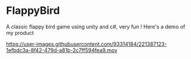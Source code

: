 # FlappyBird
A classic flappy bird game using unity and c#, very fun !
Here's a demo of my product



https://user-images.githubusercontent.com/93314184/221387123-1efbdc3a-8f42-479d-a81b-2c7ff594fea9.mov

